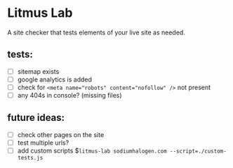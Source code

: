 # Litmus Lab

A site checker that tests elements of your live site as needed.

## tests:

- [ ] sitemap exists
- [ ] google analytics is added
- [ ] check for `<meta name="robots" content="nofollow" />` not present
- [ ] any 404s in console? (missing files)

## future ideas:

- [ ] check other pages on the site
- [ ] test multiple urls?
- [ ] add custom scripts \$`litmus-lab sodiumhalogen.com --script=./custom-tests.js`
